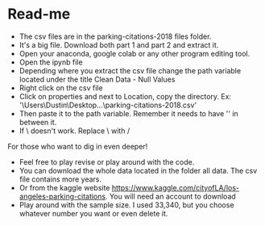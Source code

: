 # Read-me

- The csv files are in the parking-citations-2018 files folder.
- It's a big file. Download both part 1 and part 2 and extract it.
- Open your anaconda, google colab or any other program editing tool. 
- Open the ipynb file
- Depending where you extract the csv file change the path variable located under the title Clean Data - Null Values
- Right click on the csv file
- Click on properties and next to Location, copy the directory. Ex: '\Users\Dustin\Desktop...\parking-citations-2018.csv'
- Then paste it to the path variable. Remember it needs to have '' in between it.
- If \ doesn't work. Replace \ with / 

For those who want to dig in even deeper!
- Feel free to play revise or play around with the code.
- You can download the whole data located in the folder all data. The csv file contains more years.
- Or from the kaggle website https://www.kaggle.com/cityofLA/los-angeles-parking-citations. You will need an account to download
- Play around with the sample size. I used 33,340, but you choose whatever number you want or even delete it.
